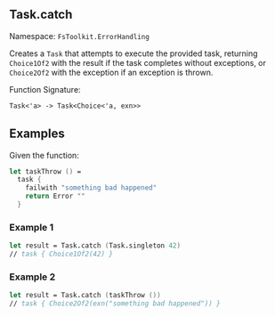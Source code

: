 ## Task.catch

Namespace: `FsToolkit.ErrorHandling`

Creates a `Task` that attempts to execute the provided task, returning `Choice1Of2` with the result if the task completes without exceptions, or `Choice2Of2` with the exception if an exception is thrown.

Function Signature:

```fsharp
Task<'a> -> Task<Choice<'a, exn>>
```

## Examples

Given the function:

```fsharp
let taskThrow () =
  task {
    failwith "something bad happened"
    return Error ""
  }
```

### Example 1

```fsharp
let result = Task.catch (Task.singleton 42)
// task { Choice1Of2(42) }
```

### Example 2

```fsharp
let result = Task.catch (taskThrow ())
// task { Choice2Of2(exn("something bad happened")) }
```

